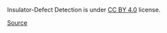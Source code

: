 Insulator-Defect Detection is under [CC BY 4.0](https://creativecommons.org/licenses/by/4.0/legalcode) license.

[Source](https://figshare.com/articles/dataset/VOC_zip/21200986)